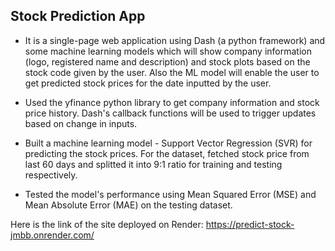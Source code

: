 ## Stock Prediction App

* It is a single-page web application using Dash (a python framework) and some machine learning models which will show company information (logo, registered name and description) and stock plots based on the stock code given by the user. Also the ML model will enable the user to get predicted stock prices for the date inputted by the user.

* Used the yfinance python library to get company information and stock price history. Dash's callback functions will be used to trigger updates based on change in inputs.

* Built a machine learning model - Support Vector Regression (SVR) for predicting the stock prices. For the dataset, fetched stock price from last 60 days and splitted it into 9:1 ratio for training and testing respectively.

* Tested the model's performance using Mean Squared Error (MSE) and Mean Absolute Error (MAE) on the testing dataset.

Here is the link of the site deployed on Render:
https://predict-stock-jmbb.onrender.com/
